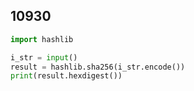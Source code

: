 ## 10930

```python
import hashlib

i_str = input()
result = hashlib.sha256(i_str.encode())
print(result.hexdigest())
```

